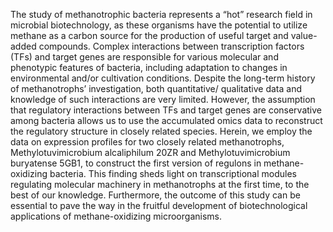 The study of methanotrophic bacteria represents a “hot” research field in microbial biotechnology, as these organisms have the potential to utilize methane as a carbon source for the production of useful target and value-added compounds. Complex interactions between transcription factors (TFs) and target genes are responsible for various molecular and phenotypic features of bacteria, including adaptation to changes in environmental and/or cultivation conditions. Despite the long-term history of methanotrophs’ investigation, both quantitative/ qualitative data and knowledge of such interactions are very limited. However, the assumption that regulatory interactions between TFs and target genes are conservative among bacteria allows us to use the accumulated omics data to reconstruct the regulatory structure in closely related species. Herein, we employ the data on expression profiles for two closely related methanotrophs, Methylotuvimicrobium alcaliphilum 20ZR and Methylotuvimicrobium buryatense 5GB1, to construct the first version of regulons in methane-oxidizing bacteria. This finding sheds light on transcriptional modules regulating molecular machinery in methanotrophs at the first time, to the best of our knowledge. Furthermore, the outcome of this study can be essential to pave the way in the fruitful development of biotechnological applications of methane-oxidizing microorganisms.
